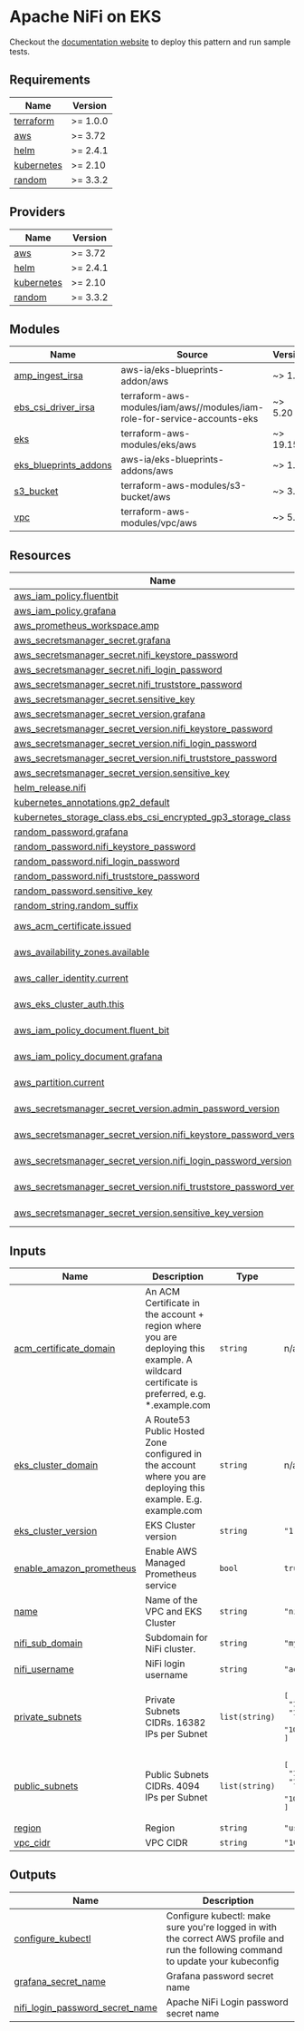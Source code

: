 # Apache NiFi on EKS
Checkout the [documentation website](https://awslabs.github.io/data-on-eks/docs/streaming-platforms-eks/nifi) to deploy this pattern and run sample tests.

<!-- BEGIN_TF_DOCS -->
## Requirements

| Name | Version |
|------|---------|
| <a name="requirement_terraform"></a> [terraform](#requirement\_terraform) | >= 1.0.0 |
| <a name="requirement_aws"></a> [aws](#requirement\_aws) | >= 3.72 |
| <a name="requirement_helm"></a> [helm](#requirement\_helm) | >= 2.4.1 |
| <a name="requirement_kubernetes"></a> [kubernetes](#requirement\_kubernetes) | >= 2.10 |
| <a name="requirement_random"></a> [random](#requirement\_random) | >= 3.3.2 |

## Providers

| Name | Version |
|------|---------|
| <a name="provider_aws"></a> [aws](#provider\_aws) | >= 3.72 |
| <a name="provider_helm"></a> [helm](#provider\_helm) | >= 2.4.1 |
| <a name="provider_kubernetes"></a> [kubernetes](#provider\_kubernetes) | >= 2.10 |
| <a name="provider_random"></a> [random](#provider\_random) | >= 3.3.2 |

## Modules

| Name | Source | Version |
|------|--------|---------|
| <a name="module_amp_ingest_irsa"></a> [amp\_ingest\_irsa](#module\_amp\_ingest\_irsa) | aws-ia/eks-blueprints-addon/aws | ~> 1.0 |
| <a name="module_ebs_csi_driver_irsa"></a> [ebs\_csi\_driver\_irsa](#module\_ebs\_csi\_driver\_irsa) | terraform-aws-modules/iam/aws//modules/iam-role-for-service-accounts-eks | ~> 5.20 |
| <a name="module_eks"></a> [eks](#module\_eks) | terraform-aws-modules/eks/aws | ~> 19.15 |
| <a name="module_eks_blueprints_addons"></a> [eks\_blueprints\_addons](#module\_eks\_blueprints\_addons) | aws-ia/eks-blueprints-addons/aws | ~> 1.2 |
| <a name="module_s3_bucket"></a> [s3\_bucket](#module\_s3\_bucket) | terraform-aws-modules/s3-bucket/aws | ~> 3.0 |
| <a name="module_vpc"></a> [vpc](#module\_vpc) | terraform-aws-modules/vpc/aws | ~> 5.0 |

## Resources

| Name | Type |
|------|------|
| [aws_iam_policy.fluentbit](https://registry.terraform.io/providers/hashicorp/aws/latest/docs/resources/iam_policy) | resource |
| [aws_iam_policy.grafana](https://registry.terraform.io/providers/hashicorp/aws/latest/docs/resources/iam_policy) | resource |
| [aws_prometheus_workspace.amp](https://registry.terraform.io/providers/hashicorp/aws/latest/docs/resources/prometheus_workspace) | resource |
| [aws_secretsmanager_secret.grafana](https://registry.terraform.io/providers/hashicorp/aws/latest/docs/resources/secretsmanager_secret) | resource |
| [aws_secretsmanager_secret.nifi_keystore_password](https://registry.terraform.io/providers/hashicorp/aws/latest/docs/resources/secretsmanager_secret) | resource |
| [aws_secretsmanager_secret.nifi_login_password](https://registry.terraform.io/providers/hashicorp/aws/latest/docs/resources/secretsmanager_secret) | resource |
| [aws_secretsmanager_secret.nifi_truststore_password](https://registry.terraform.io/providers/hashicorp/aws/latest/docs/resources/secretsmanager_secret) | resource |
| [aws_secretsmanager_secret.sensitive_key](https://registry.terraform.io/providers/hashicorp/aws/latest/docs/resources/secretsmanager_secret) | resource |
| [aws_secretsmanager_secret_version.grafana](https://registry.terraform.io/providers/hashicorp/aws/latest/docs/resources/secretsmanager_secret_version) | resource |
| [aws_secretsmanager_secret_version.nifi_keystore_password](https://registry.terraform.io/providers/hashicorp/aws/latest/docs/resources/secretsmanager_secret_version) | resource |
| [aws_secretsmanager_secret_version.nifi_login_password](https://registry.terraform.io/providers/hashicorp/aws/latest/docs/resources/secretsmanager_secret_version) | resource |
| [aws_secretsmanager_secret_version.nifi_truststore_password](https://registry.terraform.io/providers/hashicorp/aws/latest/docs/resources/secretsmanager_secret_version) | resource |
| [aws_secretsmanager_secret_version.sensitive_key](https://registry.terraform.io/providers/hashicorp/aws/latest/docs/resources/secretsmanager_secret_version) | resource |
| [helm_release.nifi](https://registry.terraform.io/providers/hashicorp/helm/latest/docs/resources/release) | resource |
| [kubernetes_annotations.gp2_default](https://registry.terraform.io/providers/hashicorp/kubernetes/latest/docs/resources/annotations) | resource |
| [kubernetes_storage_class.ebs_csi_encrypted_gp3_storage_class](https://registry.terraform.io/providers/hashicorp/kubernetes/latest/docs/resources/storage_class) | resource |
| [random_password.grafana](https://registry.terraform.io/providers/hashicorp/random/latest/docs/resources/password) | resource |
| [random_password.nifi_keystore_password](https://registry.terraform.io/providers/hashicorp/random/latest/docs/resources/password) | resource |
| [random_password.nifi_login_password](https://registry.terraform.io/providers/hashicorp/random/latest/docs/resources/password) | resource |
| [random_password.nifi_truststore_password](https://registry.terraform.io/providers/hashicorp/random/latest/docs/resources/password) | resource |
| [random_password.sensitive_key](https://registry.terraform.io/providers/hashicorp/random/latest/docs/resources/password) | resource |
| [random_string.random_suffix](https://registry.terraform.io/providers/hashicorp/random/latest/docs/resources/string) | resource |
| [aws_acm_certificate.issued](https://registry.terraform.io/providers/hashicorp/aws/latest/docs/data-sources/acm_certificate) | data source |
| [aws_availability_zones.available](https://registry.terraform.io/providers/hashicorp/aws/latest/docs/data-sources/availability_zones) | data source |
| [aws_caller_identity.current](https://registry.terraform.io/providers/hashicorp/aws/latest/docs/data-sources/caller_identity) | data source |
| [aws_eks_cluster_auth.this](https://registry.terraform.io/providers/hashicorp/aws/latest/docs/data-sources/eks_cluster_auth) | data source |
| [aws_iam_policy_document.fluent_bit](https://registry.terraform.io/providers/hashicorp/aws/latest/docs/data-sources/iam_policy_document) | data source |
| [aws_iam_policy_document.grafana](https://registry.terraform.io/providers/hashicorp/aws/latest/docs/data-sources/iam_policy_document) | data source |
| [aws_partition.current](https://registry.terraform.io/providers/hashicorp/aws/latest/docs/data-sources/partition) | data source |
| [aws_secretsmanager_secret_version.admin_password_version](https://registry.terraform.io/providers/hashicorp/aws/latest/docs/data-sources/secretsmanager_secret_version) | data source |
| [aws_secretsmanager_secret_version.nifi_keystore_password_version](https://registry.terraform.io/providers/hashicorp/aws/latest/docs/data-sources/secretsmanager_secret_version) | data source |
| [aws_secretsmanager_secret_version.nifi_login_password_version](https://registry.terraform.io/providers/hashicorp/aws/latest/docs/data-sources/secretsmanager_secret_version) | data source |
| [aws_secretsmanager_secret_version.nifi_truststore_password_version](https://registry.terraform.io/providers/hashicorp/aws/latest/docs/data-sources/secretsmanager_secret_version) | data source |
| [aws_secretsmanager_secret_version.sensitive_key_version](https://registry.terraform.io/providers/hashicorp/aws/latest/docs/data-sources/secretsmanager_secret_version) | data source |

## Inputs

| Name | Description | Type | Default | Required |
|------|-------------|------|---------|:--------:|
| <a name="input_acm_certificate_domain"></a> [acm\_certificate\_domain](#input\_acm\_certificate\_domain) | An ACM Certificate in the account + region where you are deploying this example. A wildcard certificate is preferred, e.g. *.example.com | `string` | n/a | yes |
| <a name="input_eks_cluster_domain"></a> [eks\_cluster\_domain](#input\_eks\_cluster\_domain) | A Route53 Public Hosted Zone configured in the account where you are deploying this example. E.g. example.com | `string` | n/a | yes |
| <a name="input_eks_cluster_version"></a> [eks\_cluster\_version](#input\_eks\_cluster\_version) | EKS Cluster version | `string` | `"1.27"` | no |
| <a name="input_enable_amazon_prometheus"></a> [enable\_amazon\_prometheus](#input\_enable\_amazon\_prometheus) | Enable AWS Managed Prometheus service | `bool` | `true` | no |
| <a name="input_name"></a> [name](#input\_name) | Name of the VPC and EKS Cluster | `string` | `"nifi-on-eks"` | no |
| <a name="input_nifi_sub_domain"></a> [nifi\_sub\_domain](#input\_nifi\_sub\_domain) | Subdomain for NiFi cluster. | `string` | `"mynifi"` | no |
| <a name="input_nifi_username"></a> [nifi\_username](#input\_nifi\_username) | NiFi login username | `string` | `"admin"` | no |
| <a name="input_private_subnets"></a> [private\_subnets](#input\_private\_subnets) | Private Subnets CIDRs. 16382 IPs per Subnet | `list(string)` | <pre>[<br/>  "10.1.0.0/18",<br/>  "10.1.64.0/18",<br/>  "10.1.128.0/18"<br/>]</pre> | no |
| <a name="input_public_subnets"></a> [public\_subnets](#input\_public\_subnets) | Public Subnets CIDRs. 4094 IPs per Subnet | `list(string)` | <pre>[<br/>  "10.1.192.0/20",<br/>  "10.1.208.0/20",<br/>  "10.1.224.0/20"<br/>]</pre> | no |
| <a name="input_region"></a> [region](#input\_region) | Region | `string` | `"us-west-2"` | no |
| <a name="input_vpc_cidr"></a> [vpc\_cidr](#input\_vpc\_cidr) | VPC CIDR | `string` | `"10.1.0.0/16"` | no |

## Outputs

| Name | Description |
|------|-------------|
| <a name="output_configure_kubectl"></a> [configure\_kubectl](#output\_configure\_kubectl) | Configure kubectl: make sure you're logged in with the correct AWS profile and run the following command to update your kubeconfig |
| <a name="output_grafana_secret_name"></a> [grafana\_secret\_name](#output\_grafana\_secret\_name) | Grafana password secret name |
| <a name="output_nifi_login_password_secret_name"></a> [nifi\_login\_password\_secret\_name](#output\_nifi\_login\_password\_secret\_name) | Apache NiFi Login password secret name |
<!-- END_TF_DOCS -->
